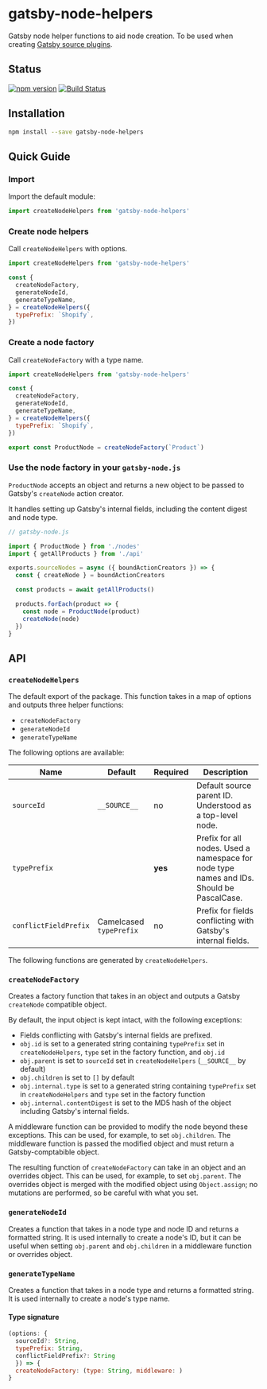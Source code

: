 # gatsby-node-helpers

Gatsby node helper functions to aid node creation. To be used when creating
[Gatsby source plugins][gatsby-source-plugins].

## Status

[![npm version](https://badge.fury.io/js/gatsby-node-helpers.svg)](http://badge.fury.io/js/gatsby-node-helpers)
[![Build Status](https://secure.travis-ci.org/angeloashmore/gatsby-node-helpers.svg?branch=master)](http://travis-ci.org/angeloashmore/gatsby-node-helpers?branch=master)

## Installation

```sh
npm install --save gatsby-node-helpers
```

## Quick Guide

### Import

Import the default module:

```js
import createNodeHelpers from 'gatsby-node-helpers'
```

### Create node helpers

Call `createNodeHelpers` with options.

```js
import createNodeHelpers from 'gatsby-node-helpers'

const {
  createNodeFactory,
  generateNodeId,
  generateTypeName,
} = createNodeHelpers({
  typePrefix: `Shopify`,
})
```

### Create a node factory

Call `createNodeFactory` with a type name.

```js
import createNodeHelpers from 'gatsby-node-helpers'

const {
  createNodeFactory,
  generateNodeId,
  generateTypeName,
} = createNodeHelpers({
  typePrefix: `Shopify`,
})

export const ProductNode = createNodeFactory(`Product`)
```

### Use the node factory in your `gatsby-node.js`

`ProductNode` accepts an object and returns a new object to be passed to
Gatsby's `createNode` action creator.

It handles setting up Gatsby's internal fields, including the content digest and
node type.

```js
// gatsby-node.js

import { ProductNode } from './nodes'
import { getAllProducts } from './api'

exports.sourceNodes = async ({ boundActionCreators }) => {
  const { createNode } = boundActionCreators

  const products = await getAllProducts()

  products.forEach(product => {
    const node = ProductNode(product)
    createNode(node)
  })
}
```

## API

### `createNodeHelpers`

The default export of the package. This function takes in a map of options and
outputs three helper functions:

* `createNodeFactory`
* `generateNodeId`
* `generateTypeName`

The following options are available:

| Name                  | Default                 | Required | Description                                                                               |
| --------------------- | ----------------------- | -------- | ----------------------------------------------------------------------------------------- |
| `sourceId`            | `__SOURCE__`            | no       | Default source parent ID. Understood as a top-level node.                                 |
| `typePrefix`          |                         | **yes**  | Prefix for all nodes. Used a namespace for node type names and IDs. Should be PascalCase. |
| `conflictFieldPrefix` | Camelcased `typePrefix` | no       | Prefix for fields conflicting with Gatsby's internal fields.                              |

The following functions are generated by `createNodeHelpers`.

### `createNodeFactory`

Creates a factory function that takes in an object and outputs a Gatsby
`createNode` compatible object.

By default, the input object is kept intact, with the following exceptions:

* Fields conflicting with Gatsby's internal fields are prefixed.
* `obj.id` is set to a generated string containing `typePrefix` set in
  `createNodeHelpers`, `type` set in the factory function, and `obj.id`
* `obj.parent` is set to `sourceId` set in `createNodeHelpers` (`__SOURCE__` by
  default)
* `obj.children` is set to `[]` by default
* `obj.internal.type` is set to a generated string containing `typePrefix` set
  in `createNodeHelpers` and `type` set in the factory function
* `obj.internal.contentDigest` is set to the MD5 hash of the object including
  Gatsby's internal fields.

A middleware function can be provided to modify the node beyond these
exceptions. This can be used, for example, to set `obj.children`. The middleware
function is passed the modified object and must return a Gatsby-comptabible
object.

The resulting function of `createNodeFactory` can take in an object and an
overrides object. This can be used, for example, to set `obj.parent`. The
overrides object is merged with the modified object using `Object.assign`; no
mutations are performed, so be careful with what you set.

### `generateNodeId`

Creates a function that takes in a node type and node ID and returns a formatted
string. It is used internally to create a node's ID, but it can be useful when
setting `obj.parent` and `obj.children` in a middleware function or overrides
object.

### `generateTypeName`

Creates a function that takes in a node type and returns a formatted string. It
is used internally to create a node's type name.

#### Type signature

```js
(options: {
  sourceId?: String,
  typePrefix: String,
  conflictFieldPrefix?: String
  }) => {
  createNodeFactory: (type: String, middleware: )
}
```

[gatsby-source-plugins]: https://www.gatsbyjs.org/docs/create-source-plugin/
